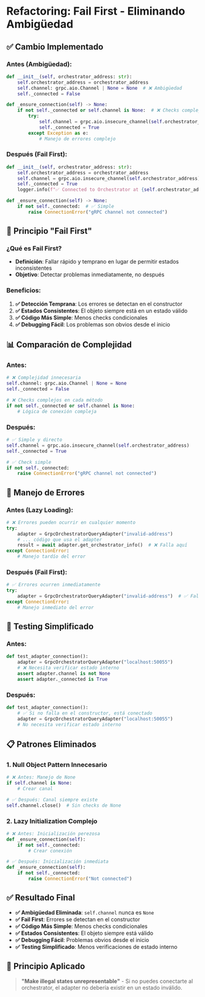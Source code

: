 # Refactoring: Fail First - Eliminando Ambigüedad

## ✅ **Cambio Implementado**

### **Antes (Ambigüedad):**
```python
def __init__(self, orchestrator_address: str):
    self.orchestrator_address = orchestrator_address
    self.channel: grpc.aio.Channel | None = None  # ❌ Ambigüedad
    self._connected = False

def _ensure_connection(self) -> None:
    if not self._connected or self.channel is None:  # ❌ Checks complejos
        try:
            self.channel = grpc.aio.insecure_channel(self.orchestrator_address)
            self._connected = True
        except Exception as e:
            # Manejo de errores complejo
```

### **Después (Fail First):**
```python
def __init__(self, orchestrator_address: str):
    self.orchestrator_address = orchestrator_address
    self.channel = grpc.aio.insecure_channel(self.orchestrator_address)  # ✅ Directo
    self._connected = True
    logger.info(f"✅ Connected to Orchestrator at {self.orchestrator_address}")

def _ensure_connection(self) -> None:
    if not self._connected:  # ✅ Simple
        raise ConnectionError("gRPC channel not connected")
```

## 🎯 **Principio "Fail First"**

### **¿Qué es Fail First?**
- **Definición**: Fallar rápido y temprano en lugar de permitir estados inconsistentes
- **Objetivo**: Detectar problemas inmediatamente, no después

### **Beneficios:**
1. **✅ Detección Temprana**: Los errores se detectan en el constructor
2. **✅ Estados Consistentes**: El objeto siempre está en un estado válido
3. **✅ Código Más Simple**: Menos checks condicionales
4. **✅ Debugging Fácil**: Los problemas son obvios desde el inicio

## 📊 **Comparación de Complejidad**

### **Antes:**
```python
# ❌ Complejidad innecesaria
self.channel: grpc.aio.Channel | None = None
self._connected = False

# ❌ Checks complejos en cada método
if not self._connected or self.channel is None:
    # Lógica de conexión compleja
```

### **Después:**
```python
# ✅ Simple y directo
self.channel = grpc.aio.insecure_channel(self.orchestrator_address)
self._connected = True

# ✅ Check simple
if not self._connected:
    raise ConnectionError("gRPC channel not connected")
```

## 🔧 **Manejo de Errores**

### **Antes (Lazy Loading):**
```python
# ❌ Errores pueden ocurrir en cualquier momento
try:
    adapter = GrpcOrchestratorQueryAdapter("invalid-address")
    # ... código que usa el adapter
    result = await adapter.get_orchestrator_info()  # ❌ Falla aquí
except ConnectionError:
    # Manejo tardío del error
```

### **Después (Fail First):**
```python
# ✅ Errores ocurren inmediatamente
try:
    adapter = GrpcOrchestratorQueryAdapter("invalid-address")  # ✅ Falla aquí
except ConnectionError:
    # Manejo inmediato del error
```

## 🧪 **Testing Simplificado**

### **Antes:**
```python
def test_adapter_connection():
    adapter = GrpcOrchestratorQueryAdapter("localhost:50055")
    # ❌ Necesita verificar estado interno
    assert adapter.channel is not None
    assert adapter._connected is True
```

### **Después:**
```python
def test_adapter_connection():
    # ✅ Si no falla en el constructor, está conectado
    adapter = GrpcOrchestratorQueryAdapter("localhost:50055")
    # No necesita verificar estado interno
```

## 📋 **Patrones Eliminados**

### **1. Null Object Pattern Innecesario**
```python
# ❌ Antes: Manejo de None
if self.channel is None:
    # Crear canal

# ✅ Después: Canal siempre existe
self.channel.close()  # Sin checks de None
```

### **2. Lazy Initialization Complejo**
```python
# ❌ Antes: Inicialización perezosa
def _ensure_connection(self):
    if not self._connected:
        # Crear conexión

# ✅ Después: Inicialización inmediata
def _ensure_connection(self):
    if not self._connected:
        raise ConnectionError("Not connected")
```

## ✅ **Resultado Final**

- **✅ Ambigüedad Eliminada**: `self.channel` nunca es `None`
- **✅ Fail First**: Errores se detectan en el constructor
- **✅ Código Más Simple**: Menos checks condicionales
- **✅ Estados Consistentes**: El objeto siempre está válido
- **✅ Debugging Fácil**: Problemas obvios desde el inicio
- **✅ Testing Simplificado**: Menos verificaciones de estado interno

## 🎯 **Principio Aplicado**

> **"Make illegal states unrepresentable"** - Si no puedes conectarte al orchestrator, el adapter no debería existir en un estado inválido.
